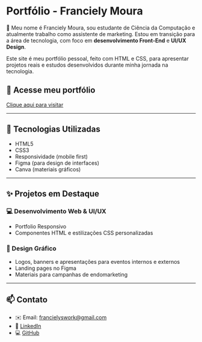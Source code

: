 # Portfólio - Franciely Moura

🎯 Meu nome é Franciely Moura, sou estudante de Ciência da Computação e atualmente trabalho como assistente de marketing. Estou em transição para a área de tecnologia, com foco em **desenvolvimento Front-End** e **UI/UX Design**.

Este site é meu portfólio pessoal, feito com HTML e CSS, para apresentar projetos reais e estudos desenvolvidos durante minha jornada na tecnologia.

## 🔗 Acesse meu portfólio
[Clique aqui para visitar](https://1narf.github.io/portfolio-franciely)

---

## 🧩 Tecnologias Utilizadas
- HTML5
- CSS3
- Responsividade (mobile first)
- Figma (para design de interfaces)
- Canva (materiais gráficos)

---

## ✨ Projetos em Destaque

### 💻 Desenvolvimento Web & UI/UX
- Portfolio Responsivo
- Componentes HTML e estilizações CSS personalizadas

### 🎨 Design Gráfico
- Logos, banners e apresentações para eventos internos e externos
- Landing pages no Figma
- Materiais para campanhas de endomarketing

---

## 📫 Contato

- ✉️ Email: francielyswork@gmail.com  
- 💼 [LinkedIn](https://www.linkedin.com/in/franciely-moura-1a3094281)  
- 💻 [GitHub](https://github.com/1narf)
